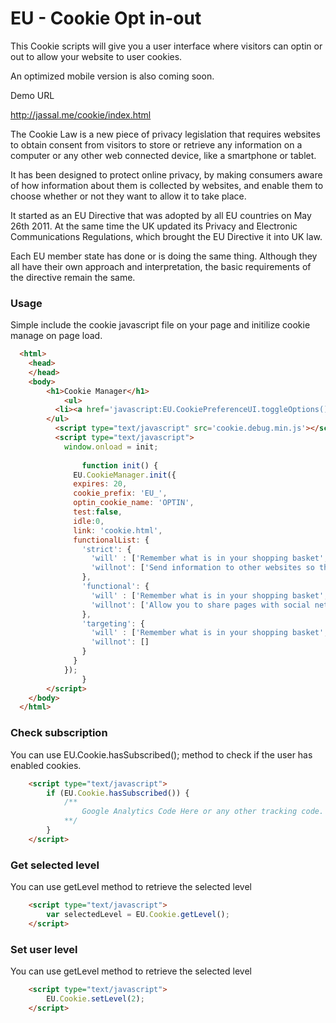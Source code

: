 EU - Cookie Opt in-out
================

This Cookie scripts will give you a user interface where visitors can optin or out to allow your website to user cookies. 

An optimized mobile version is also coming soon. 

Demo URL 

http://jassal.me/cookie/index.html

The Cookie Law is a new piece of privacy legislation that requires websites to obtain consent from visitors to store or retrieve any information on a computer or any other web connected device, like a smartphone or tablet.

It has been designed to protect online privacy, by making consumers aware of how information about them is collected by websites, and enable them to choose whether or not they want to allow it to take place.

It started as an EU Directive that was adopted by all EU countries on May 26th 2011.  At the same time the UK updated its Privacy and Electronic Communications Regulations, which brought the EU Directive it into UK law. 

Each EU member state has done or is doing the same thing. Although they all have their own approach and interpretation, the basic requirements of the directive remain the same.


### Usage ####

Simple include the cookie javascript file on your page and initilize cookie manage on page load.

```html
  <html>
    <head>
    </head>
    <body>
        <h1>Cookie Manager</h1>
        	<ul>
          <li><a href='javascript:EU.CookiePreferenceUI.toggleOptions();void(0);'>Change Settings</a></li>
        </ul>
          <script type="text/javascript" src='cookie.debug.min.js'></script>
          <script type="text/javascript">
            window.onload = init;
    
        		function init() {
              EU.CookieManager.init({
              expires: 20,
              cookie_prefix: 'EU_',
              optin_cookie_name: 'OPTIN',
              test:false,
              idle:0,
              link: 'cookie.html',
              functionalList: {
                'strict': {
                  'will' : ['Remember what is in your shopping basket', 'Remember cookie access level.'],
                  'willnot': ['Send information to other websites so that advertising is more relevant to you', 'Remember your log-in details', 'Improve overall performance of the website', 'Provide you with live, online chat support']
                },
                'functional': {
                  'will' : ['Remember what is in your shopping basket', 'Remember cookie access level.','Remember your log-in details','Make sure the website looks consistent','Offer live chat support'],
                  'willnot': ['Allow you to share pages with social networks like Facebook', 'Allow you to comment on blogs', 'Send information to other websites so that advertising is more relevant to you']
                },
                'targeting': {
                  'will' : ['Remember what is in your shopping basket', 'Remember cookie access level.','Remember your log-in details','Make sure the website looks consistent','Offer live chat support','Send information to other websites so that advertising is more relevant to you'],
                  'willnot': []
                }
              }
            });
        		}
    	</script>
    </body>
  </html>
```

### Check subscription ####

You can use EU.Cookie.hasSubscribed(); method to check if the user has enabled cookies.

```html
    <script type="text/javascript">
        if (EU.Cookie.hasSubscribed()) {
            /**
                Google Analytics Code Here or any other tracking code.
            **/    
        }
    </script>
```

### Get selected level ####

You can use getLevel method to retrieve the selected level

```html
    <script type="text/javascript">
        var selectedLevel = EU.Cookie.getLevel();
    </script>
```

### Set user level ####

You can use getLevel method to retrieve the selected level

```html
    <script type="text/javascript">
        EU.Cookie.setLevel(2);
    </script>
```